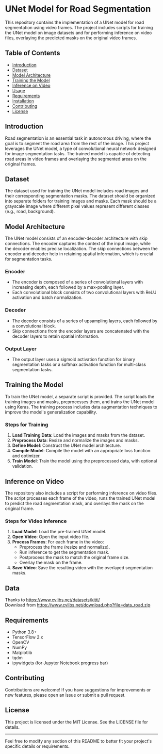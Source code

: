 # UNet Model for Road Segmentation

This repository contains the implementation of a UNet model for road segmentation using video frames. The project includes scripts for training the UNet model on image datasets and for performing inference on video files, overlaying the predicted masks on the original video frames.

## Table of Contents

- [Introduction](#introduction)
- [Dataset](#dataset)
- [Model Architecture](#model-architecture)
- [Training the Model](#training-the-model)
- [Inference on Video](#inference-on-video)
- [Usage](#usage)
- [Requirements](#requirements)
- [Installation](#installation)
- [Contributing](#contributing)
- [License](#license)

## Introduction

Road segmentation is an essential task in autonomous driving, where the goal is to segment the road area from the rest of the image. This project leverages the UNet model, a type of convolutional neural network designed for image segmentation tasks. The trained model is capable of detecting road areas in video frames and overlaying the segmented areas on the original frames.

## Dataset

The dataset used for training the UNet model includes road images and their corresponding segmentation masks. The dataset should be organized into separate folders for training images and masks. Each mask should be a grayscale image where different pixel values represent different classes (e.g., road, background).

## Model Architecture

The UNet model consists of an encoder-decoder architecture with skip connections. The encoder captures the context of the input image, while the decoder enables precise localization. The skip connections between the encoder and decoder help in retaining spatial information, which is crucial for segmentation tasks.

### Encoder

- The encoder is composed of a series of convolutional layers with increasing depth, each followed by a max-pooling layer.
- Each convolutional block consists of two convolutional layers with ReLU activation and batch normalization.

### Decoder

- The decoder consists of a series of upsampling layers, each followed by a convolutional block.
- Skip connections from the encoder layers are concatenated with the decoder layers to retain spatial information.

### Output Layer

- The output layer uses a sigmoid activation function for binary segmentation tasks or a softmax activation function for multi-class segmentation tasks.

## Training the Model

To train the UNet model, a separate script is provided. The script loads the training images and masks, preprocesses them, and trains the UNet model using Keras. The training process includes data augmentation techniques to improve the model's generalization capability.

### Steps for Training

1. **Load Training Data**: Load the images and masks from the dataset.
2. **Preprocess Data**: Resize and normalize the images and masks.
3. **Define Model**: Construct the UNet model architecture.
4. **Compile Model**: Compile the model with an appropriate loss function and optimizer.
5. **Train Model**: Train the model using the preprocessed data, with optional validation.

## Inference on Video

The repository also includes a script for performing inference on video files. The script processes each frame of the video, runs the trained UNet model to predict the road segmentation mask, and overlays the mask on the original frame.

### Steps for Video Inference

1. **Load Model**: Load the pre-trained UNet model.
2. **Open Video**: Open the input video file.
3. **Process Frames**: For each frame in the video:
   - Preprocess the frame (resize and normalize).
   - Run inference to get the segmentation mask.
   - Postprocess the mask to match the original frame size.
   - Overlay the mask on the frame.
4. **Save Video**: Save the resulting video with the overlayed segmentation masks.

## Data
Thanks to https://www.cvlibs.net/datasets/kitti/  
Download from https://www.cvlibs.net/download.php?file=data_road.zip

## Requirements

- Python 3.8+
- TensorFlow 2.x
- OpenCV
- NumPy
- Matplotlib
- tqdm
- ipywidgets (for Jupyter Notebook progress bar)

## Contributing

Contributions are welcome! If you have suggestions for improvements or new features, please open an issue or submit a pull request.

## License

This project is licensed under the MIT License. See the LICENSE file for details.

---

Feel free to modify any section of this README to better fit your project's specific details or requirements.
